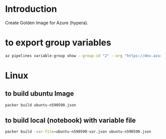# Introduction
Create Golden Image for Azure (hypera).
# to export group variables
```bash
az pipelines variable-group show --group-id "2" --org "https://dev.azure.com/hyperadevops" -p "golden-image" --output json > 1.json
```

# Linux
## to build ubuntu Image
```bash
packer build ubuntu-n590590.json
```

## to build local (notebook) with variable file
```bash
packer build -var-file=ubuntu-n590590-var.json ubuntu-n590590.json
```
